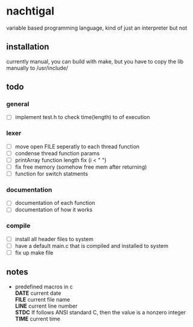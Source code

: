 # nachtigal
variable based programming language, kind of just an interpreter but not

## installation
currently manual, you can build with make, but you have to copy the lib manually
to /usr/include/

## todo
### general
* [ ] implement test.h to check time(length) to of execution

### lexer
* [ ] move open FILE seperatly to each thread function
* [ ] condense thread function params
* [ ] printArray function length fix (i < " ")
* [ ] fix free memory (somehow free mem after returning)
* [ ] function for switch statments

### documentation
* [ ] documentation of each function
* [ ] documentation of how it works

### compile
* [ ] install all header files to system
* [ ] have a default main.c that is compiled and installed to system
* [ ] fix up make file

## notes
* predefined macros in c \
    __DATE__ current date \
    __FILE__ current file name \
    __LINE__ current line number \
    __STDC__ If follows ANSI standard C, then the value is a nonzero integer \
    __TIME__ current time
